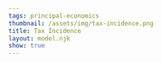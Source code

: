 ```yaml
---
tags: principal-economics
thumbnail: /assets/img/tax-incidence.png
title: Tax Incidence
layout: model.njk
show: true
---
```

<script defer>
const TAX = new EconVision();
TAX.setGraphs({
  "idDiv": "TAXGraph",
  "height": "650px",
  "width": "100",
  "copy": true,
  "left": -25,
  "right": 150,
  "bottom": -15,
  "top": 100,
  "showGrid": false,
  "expressions": false,
  "keypad": false,
  "zoomFit": true,
  "settingsMenu": false,
  "showXAxis": true,
  "showYAxis": true,
  "xAxisLabel": "Q(units)       ",
  "yAxisLabel": "P($)"
});
//MC
TAX.addFuncInput({idDiv:'MCFunction', title:'Marginal Cost Function for the firm', func:'f_{mc}\\left(Q\\right)', latex:'\\frac{Q}{2}', constraint:'\\left\\{Q\\ge0\\right\\}', color:'#6042a6', listGraphs:[0]});
//Price Function
TAX.addFuncInput({idDiv:'PFunction', title:'Price Function for the firm', func:'f_{p}\\left(Q\\right)', latex:'60-0.5Q', constraint:'\\left\\{Q\\ge0\\right\\}', listGraphs:[0]});
//P~MC
TAX.addExpression({idDiv:"PMCQOptimal", latex:"f_{p}\\left(Q_{opt}\\right)\\sim f_{mc}\\left(Q_{opt}\\right)", listGraphs:[0]});
TAX.addExpression({idDiv:"PriceOptimal", latex:"P_{opt}=f_{p}\\left(Q_{opt}\\right)", listGraphs:[0]});
//Optimal Supply&Demand
TAX.addExpression({idDiv:"OptimalQ", latex:"x=Q_{opt}\\left\\{0<y<P_{opt}\\right\\}", color:'gray', lineStyle:Desmos.Styles.DASHED, lineWidth:"0.9", listGraphs:[0]});
TAX.addExpression({idDiv:"OptimalP", latex:"y=P_{opt}\\left\\{0<x<Q_{opt}\\right\\}", color:'gray', lineStyle:Desmos.Styles.DASHED, lineWidth:"0.9", listGraphs:[0]});
////roundoptimal
TAX.addExpression({idDiv:"OptimalRoundQ", latex:"Q_{opt2}=\\operatorname{round}(Q_{opt},2)", color:'gray', listGraphs:[0]});
TAX.addExpression({idDiv:"OptimalRoundP", latex:"P_{opt2}=\\operatorname{round}(P_{opt},2)", color:'gray', listGraphs:[0]});
TAX.setValue({idDiv:"OptimalRoundQDisplay", latex:"Q_{opt2}", listGraphs:[0]});
TAX.setValue({idDiv:"OptimalRoundPDisplay", latex:"P_{opt2}", listGraphs:[0]});
TAX.addLabel({idDiv:'OptimalPoint', latex:'\\left(Q_{opt},P_{opt}\\right)', color:'gray', label:'Optimal (${Q_opt2}, $${P_opt2})', labelOrientation:Desmos.LabelOrientations.RIGHT, listGraphs:[0]});
//Tax on Supply
TAX.addSliderInput({idDiv:"TaxSupplyPerUnitSlider", title:"Tax on Supply", latex:"P_{taxS}", min:'-P_{opt}', max:'P_{opt}', step:'0.01', defaultValue:5, listGraphs:[0]});
TAX.addSliderInput({idDiv:"TaxDemandPerUnitSlider", title:"Tax on Demand", latex:"P_{taxD}", min:'-P_{opt}', max:'P_{opt}', step:'0.01', defaultValue:5, listGraphs:[0]});
TAX.addExpression({idDiv:"TaxSupplyInverseSupply", latex:"g_{s}\\left(P\\right)=f_{mc}\\left(P\\right)+P_{taxS}", color:'#6042a6', lineWidth:"1.5", lineStyle:Desmos.Styles.DASHED, hidden:false, listGraphs:[0]});
TAX.addExpression({idDiv:"TaxSupplyInverseDemand", latex:"g_{d}\\left(P\\right)=f_{p}\\left(P\\right)-P_{taxD}", color:'black', lineWidth:"1.5", lineStyle:Desmos.Styles.DASHED, hidden:false, listGraphs:[0]});
TAX.addExpression({idDiv:"TaxSupplyComputeOptimalQ", latex:"g_{s}\\left(Q_{sopt}\\right)\\sim g_{d}\\left(Q_{sopt}\\right)", color:'#6042a6', hidden:true, listGraphs:[0]});
TAX.addExpression({idDiv:"TaxSupplyComputeOptimalQ2", latex:"Q_{sopt2}=\\operatorname{round}\\left(Q_{sopt},2\\right)", color:'#6042a6', hidden:true, listGraphs:[0]});
TAX.addExpression({idDiv:"TaxSupplyComputePriceDemand", latex:"p_{dtax}=g_{d}\\left(Q_{sopt}\\right)+P_{taxD}", color:'#6042a6', hidden:true, listGraphs:[0]});
TAX.addExpression({idDiv:"TaxSupplyComputePriceDemand2", latex:"p_{dtax2}=\\operatorname{round}(p_{dtax},2)", color:'#6042a6', hidden:true, listGraphs:[0]});
TAX.addExpression({idDiv:"TaxSupplyComputePriceSupply", latex:"p_{stax}=p_{dtax}-P_{taxS}-P_{taxD}", color:'#6042a6', hidden:true, listGraphs:[0]});
TAX.addExpression({idDiv:"TaxSupplyComputePriceSupply2", latex:"p_{stax2}=\\operatorname{round}\\left(p_{stax},2\\right)", color:'#6042a6', hidden:true, listGraphs:[0]});
TAX.addLabel({idDiv:'TaxSupplyPriceSupplyLabel', latex:'\\left(0,p_{stax}\\right)', color:'#c74440', label:'PS($${p_{stax2}})', dragMode:Desmos.DragModes.Y, labelOrientation:Desmos.LabelOrientations.LEFT, listGraphs:[0]});
TAX.addLabel({idDiv:'TaxSupplyPriceDemandLabel', latex:'\\left(0,p_{dtax}\\right)', color:'#c74440', label:'PD($${p_{dtax2}})', dragMode:Desmos.DragModes.Y, labelOrientation:Desmos.LabelOrientations.LEFT, listGraphs:[0]});
TAX.addLabel({idDiv:'TaxSupplyQuantatityLabel', latex:'\\left(Q_{sopt},0\\right)', color:'#c74440', label:'${Q_{sopt2}}', dragMode:Desmos.DragModes.X, labelOrientation:Desmos.LabelOrientations.BELOW, listGraphs:[0]});
TAX.addExpression({idDiv:"TaxSupplyDashedX", latex:"x=Q_{sopt}\\left\\{0<y<p_{dtax}\\right\\}", color:'#c74440', lineStyle:Desmos.Styles.DASHED, lineWidth:"0.9", listGraphs:[0]});
TAX.addExpression({idDiv:"TaxSupplyDashedDemandY", latex:"y=p_{dtax}\\left\\{0<x<Q_{sopt}\\right\\}", color:'#c74440', lineStyle:Desmos.Styles.DASHED, lineWidth:"0.9", listGraphs:[0]});
TAX.addExpression({idDiv:"TaxSupplyDashedSupplyY", latex:"y=p_{stax}\\left\\{0<x<Q_{sopt}\\right\\}", color:'#c74440', lineStyle:Desmos.Styles.DASHED, lineWidth:"0.9", listGraphs:[0]});
TAX.addExpression({idDiv:"TaxSupplyCSFun", latex:"f_{sgCS}\\left(x\\right)=\\left\\{0\\le x\\le Q_{sopt}:f_{p}'\\left(x\\right)x+f_{p}\\left(0\\right)\\right\\}", hidden:true, listGraphs:[0]});
TAX.addExpression({idDiv:"ShadedTaxSupplyCS", latex:"p_{dtax}\\le y\\le f_{sgCS}\\left(x\\right)", color:'#388c46', lineStyle:Desmos.Styles.DASHED, lineWidth:"0", listGraphs:[0]});
TAX.addExpression({idDiv:"TaxSupplyPSFun", latex:"f_{sgPS}\\left(x\\right)=\\left\\{0\\le x\\le Q_{sopt}:f_{mc}'\\left(x\\right)x+f_{mc}\\left(0\\right)\\right\\}", color:'gray', hidden:true, listGraphs:[0]});
TAX.addExpression({idDiv:"ShadedTaxSupplyPS", latex:"f_{sgPS}\\left(x\\right)\\le y\\le p_{stax}", color:'#2d70b3', lineStyle:Desmos.Styles.DASHED, lineWidth:"0", listGraphs:[0]});
TAX.addExpression({idDiv:"ShadedTaxSupplyDWL", latex:"x\\ge Q_{opt}\\left\\{f'_{p}\\left(x\\right)x+f_{p}\\left(0\\right)\\le y\\le f_{mc}'\\left(x\\right)x\\right\\}\\left\\{x<Q_{sopt}\\right\\}", color:'#c74440', lineStyle:Desmos.Styles.DASHED, lineWidth:"0", listGraphs:[0]});
TAX.addExpression({idDiv:"ShadedTaxSupplyGS", latex:"y\\le p_{dtax}\\left\\{0\\le x\\le Q_{sopt}\\right\\}\\left\\{f_{p}\\left(x\\right)\\ge y\\ge p_{stax}\\right\\}", color:'#fa7e19', lineStyle:Desmos.Styles.DASHED, lineWidth:"0", listGraphs:[0]});


TAX.setInstructions({
  title: "Marginal Cost Function",
  content: 'Enter the marginal cost function for the firm, given as follows: %%\\frac{Q}{2}%%<br>The marginal cost function is the inverse of the supply function. To obtain the correct units, invert the supply function so that it is expressed in terms of Q.'
});

TAX.setInstructions({
  title: "Price Function",
  content: 'Enter the price function for the firm, given as follows:  %%60-0.5Q%%<br>The price function is the inverse of the demand function. To obtain the correct units, invert the demand function so that it is expressed in terms of Q.'
});


TAX.setInstructions({
  title: "Tax on Supply/Demand",
  content: 'You can use both sliders, <b>Tax on Supply</b> and <b>Tax on Demand</b> to change the tax amount. The dashed line represents the supply or demand curve after tax. The green shaded area signifies consumer surplus, while the light blue area represents producer surplus. The orange shaded area indicates the government surplus or government profit. Please note that the tax incidence does not depend on the party upon which the tax is imposed.'
});


TAX.setCreators({
title: "Developer",
name: "Radi",
school: "GS’23'"
});


TAX.setScriptPackage({'replaceExp':true,'replaceLatex':true,'replaceTip':true,'replaceTheory':true,'refresh':true});

</script>